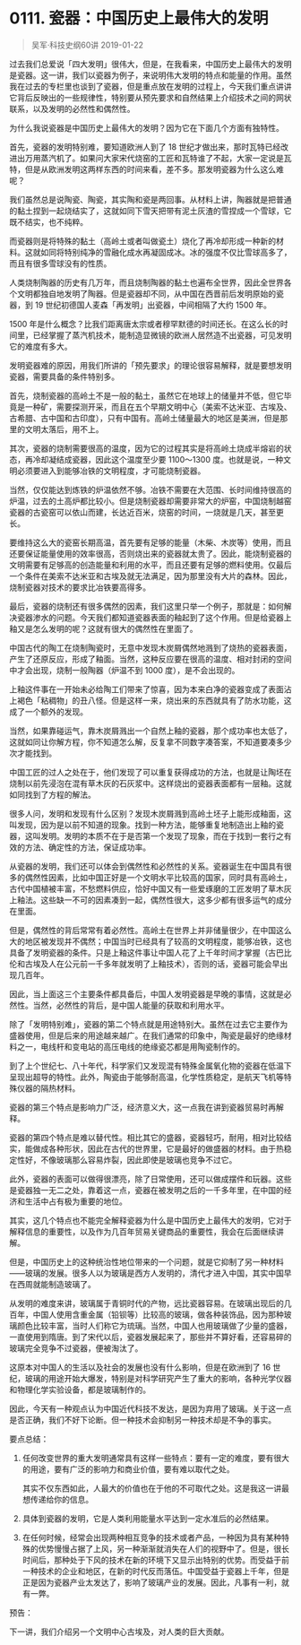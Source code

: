 # 0111. 瓷器：中国历史上最伟大的发明
> 吴军·科技史纲60讲
2019-01-22

过去我们总爱说「四大发明」很伟大，但是，在我看来，中国历史上最伟大的发明是瓷器。这一讲，我们以瓷器为例子，来说明伟大发明的特点和能量的作用。虽然我在过去的专栏里也谈到了瓷器，但是重点放在发明的过程上，今天我们重点讲讲它背后反映出的一些规律性，特别要从预先要求和自然结果上介绍技术之间的网状联系，以及发明的必然性和偶然性。

为什么我说瓷器是中国历史上最伟大的发明？因为它在下面几个方面有独特性。

首先，瓷器的发明特别难，要知道欧洲人到了 18 世纪才做出来，那时瓦特已经改进出万用蒸汽机了。如果问大家宋代烧窑的工匠和瓦特谁了不起，大家一定说是瓦特，但是从欧洲发明这两样东西的时间来看，差不多。那发明瓷器为什么这么难呢？

我们虽然总是说陶瓷、陶瓷，其实陶和瓷是两回事。从材料上讲，陶器就是把普通的黏土捏到一起烧结实了，这就如同下雪天把带有泥土灰渣的雪捏成一个雪球，它既不结实，也不纯粹。

而瓷器则是将特殊的黏土（高岭土或者叫做瓷土）烧化了再冷却形成一种新的材料。这就如同将特别纯净的雪融化成水再凝固成冰。冰的强度不仅比雪球高多了，而且有很多雪球没有的性质。

人类烧制陶器的历史有几万年，而且烧制陶器的黏土也遍布全世界，因此全世界各个文明都独自地发明了陶器。但是瓷器却不同，从中国在西晋前后发明原始的瓷器，到 19 世纪初德国人麦森「再发明」出瓷器，中间相隔了大约 1500 年。

1500 年是什么概念？比我们距离唐太宗或者穆罕默德的时间还长。在这么长的时间里，已经掌握了蒸汽机技术，能制造显微镜的欧洲人居然造不出瓷器，可见发明它的难度有多大。

发明瓷器难的原因，用我们所讲的「预先要求」的理论很容易解释，就是要想发明瓷器，需要具备的条件特别多。

首先，烧制瓷器的高岭土不是一般的黏土，虽然它在地球上的储量并不低，但它毕竟是一种矿，需要探测开采，而且在五个早期文明中心（美索不达米亚、古埃及、古希腊、古中国和古印度），只有中国有。高岭土储量最大的地区是美洲，但是那里的文明太落后，用不上。

其次，瓷器的烧制需要很高的温度，因为它的过程其实是将高岭土烧成半熔岩的状态，再冷却凝结成瓷器，因此这个温度至少要 1100～1300 度。也就是说，一种文明必须要进入到能够冶铁的文明程度，才可能烧制瓷器。

当然，仅仅能达到炼铁的炉温依然不够。冶铁不需要在大范围、长时间维持很高的炉温，过去的土高炉都比较小。但是烧制瓷器却需要非常大的炉窑，中国烧制越窑瓷器的古瓷窑可以依山而建，长达近百米，烧窑的时间，一烧就是几天，甚至更长。

要维持这么大的瓷窑长期高温，首先要有足够的能量（木柴、木炭等）使用，而且还要保证能量使用的效率很高，否则烧出来的瓷器就太贵了。因此，能烧制瓷器的文明需要有足够高的创造能量和利用的水平，而且还要有足够的燃料使用。仅最后一个条件在美索不达米亚和古埃及就无法满足，因为那里没有大片的森林。因此，烧制瓷器对技术的要求比冶铁要高得多。

最后，瓷器的烧制还有很多偶然的因素，我们这里只举一个例子，那就是：如何解决瓷器渗水的问题。今天我们都知道瓷器表面的釉起到了这个作用。但是给瓷器上釉又是怎么发明的呢？这就有很大的偶然性在里面了。

中国古代的陶工在烧制陶瓷时，无意中发现木炭屑偶然地溅到了烧热的瓷器表面，产生了还原反应，形成了釉面。当然，这种反应要在很高的温度、相对封闭的空间中才会出现，烧制一般陶器（炉温不到 1000 度），是不会出现的。

上釉这件事在一开始未必给陶工们带来了惊喜，因为本来白净的瓷器变成了表面沾上褐色「粘稠物」的丑八怪。但是这样一来，烧出来的东西就具有了防水功能，这成了一个额外的发现。

当然，如果靠碰运气，靠木炭屑溅出一个自然上釉的瓷器，那个成功率也太低了，这就如同让你解方程，你不知道怎么解，反复拿不同数字凑答案，不知道要凑多少次才能找到。

中国工匠的过人之处在于，他们发现了可以重复获得成功的方法，也就是让陶坯在烧制以前先浸泡在混有草木灰的石灰浆中。这样烧出的瓷器表面都有一层釉。这就如同找到了方程的解法。

很多人问，发明和发现有什么区别？发现木炭屑溅到高岭土坯子上能形成釉面，这叫发现，因为是以前不知道的现象。找到一种方法，能够重复地制造出上釉的瓷器，这叫发明。发明的本质不在于是否第一个发现了现象，而在于找到一套行之有效的方法、确定性的方法，保证成功率。

从瓷器的发明，我们还可以体会到偶然性和必然性的关系。瓷器诞生在中国具有很多的偶然性因素，比如中国正好是一个文明水平比较高的国家，同时具有高岭土，古代中国植被丰富，不愁燃料供应，恰好中国又有一些爱琢磨的工匠发明了草木灰上釉法。这些缺一不可的因素凑到一起，偶然性很大，这多少都有很多运气的成分在里面。

但是，偶然性的背后常常有着必然性。高岭土在世界上并非储量很少，在中国这么大的地区被发现并不偶然；中国当时已经具有了较高的文明程度，能够冶铁，这也具备了发明瓷器的条件。只是上釉这件事让中国人花了上千年时间才掌握（古巴比伦和古埃及人在公元前一千多年就发明了上釉技术），否则的话，瓷器可能会早出现几百年。

因此，当上面这三个主要条件都具备后，中国人发明瓷器是早晚的事情，这就是必然性。当然，必然性的背后，是中国人能量的获取和利用水平。

除了「发明特别难」，瓷器的第二个特点就是用途特别大。虽然在过去它主要作为盛器使用，但是后来的用途越来越广。在我们通常的印象中，陶瓷是最好的绝缘材料之一，电线杆和变电站的高压电线的绝缘瓷芯都是用陶瓷制作的。

到了上个世纪七、八十年代，科学家们又发现混有特殊金属氧化物的瓷器在低温下呈现出超导的特性。此外，陶瓷由于能够耐高温，化学性质稳定，是航天飞机等特殊仪器的隔热材料。

瓷器的第三个特点是影响力广泛，经济意义大，这一点我在讲到瓷器贸易时再解释。

瓷器的第四个特点是难以替代性。相比其它的盛器，瓷器轻巧，耐用，相对比较结实，能做成各种形状，因此在古代的世界里，它是最好的做盛器的材料。由于热稳定性好，不像玻璃那么容易炸裂，因此即使是玻璃也竞争不过它。

此外，瓷器的表面可以做得很漂亮，除了日常使用，还可以做成摆件和玩器。这些是瓷器独一无二之处，靠着这一点，瓷器在被发明之后的一千多年里，在中国的经济和生活中占有极为重要的地位。

其实，这几个特点也不能完全解释瓷器为什么是中国历史上最伟大的发明，它对于解释信息的重要性，以及作为几百年贸易关键商品的重要性，我会在后面继续讲解。

但是，中国历史上的这种统治性地位带来的一个问题，就是它抑制了另一种材料——玻璃的发展。很多人以为玻璃是西方人发明的，清代才进入中国，其实中国早在西周就能制造玻璃了。

从发明的难度来讲，玻璃属于青铜时代的产物，远比瓷器容易。在玻璃出现后的几百年，中国人使用含重金属（铅钡等）比较高的玻璃，做各种装饰品，因为那种玻璃颜色比较丰富，当时人们称它为琉璃。当然，中国人也用玻璃做了少量的盛器，一直使用到隋唐。到了宋代以后，瓷器发展起来了，那些并不算好看，还容易碎的玻璃完全竞争不过瓷器，便被淘汰了。

这原本对中国人的生活以及社会的发展也没有什么影响，但是在欧洲到了 16 世纪，玻璃的用途开始大爆发，特别是对科学研究产生了重大的影响，各种光学仪器和物理化学实验设备，都是玻璃制作的。

因此，今天有一种观点认为中国近代科技不发达，是因为弃用了玻璃。关于这一点是否正确，我们不好下论断。但一种技术会抑制另一种技术却是不争的事实。

要点总结：

1. 任何改变世界的重大发明通常具有这样一些特点：要有一定的难度，要有很大的用途，要有广泛的影响力和商业价值，要有难以取代之处。

	其实不仅东西如此，人最大的价值也在于他的不可取代之处。这是我这一讲最想传递给你的信息。

2. 具体到瓷器的发明，它是人类利用能量水平达到一定水准后的必然结果。
3. 在任何时候，经常会出现两种相互竞争的技术或者产品，一种因为具有某种特殊的优势慢慢占据了上风，另一种渐渐就消失在人们的视野中了。但是，很长时间后，那种处于下风的技术在新的环境下又显示出特别的优势。而受益于前一种技术的企业和地区，在新的时代反而落伍。中国受益于瓷器上千年，但是正是因为瓷器产业太发达了，影响了玻璃产业的发展。因此，凡事有一利，就有一弊。

预告：

下一讲，我们介绍另一个文明中心古埃及，对人类的巨大贡献。




